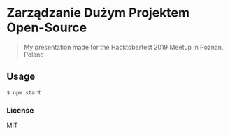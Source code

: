 # Zarządzanie Dużym Projektem Open-Source

> My presentation made for the Hacktoberfest 2019 Meetup in Poznan, Poland

## Usage

```
$ npm start
```

### License

MIT